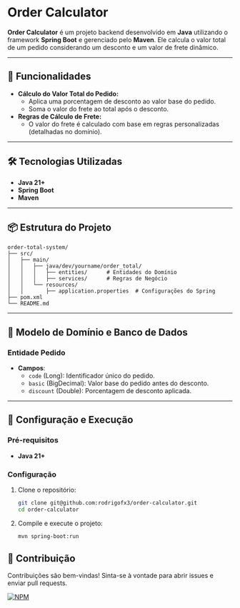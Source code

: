 # Order Calculator

**Order Calculator** é um projeto backend desenvolvido em **Java** utilizando o framework **Spring Boot** e gerenciado pelo **Maven**. Ele calcula o valor total de um pedido considerando um desconto e um valor de frete dinâmico.

---

## 🚀 Funcionalidades

- **Cálculo do Valor Total do Pedido:**
  - Aplica uma porcentagem de desconto ao valor base do pedido.
  - Soma o valor do frete ao total após o desconto.
- **Regras de Cálculo de Frete:**
  - O valor do frete é calculado com base em regras personalizadas (detalhadas no domínio).

---

## 🛠️ Tecnologias Utilizadas

- **Java 21+**
- **Spring Boot**
- **Maven**

---

## 📦 Estrutura do Projeto

```
order-total-system/
├── src/
│   ├── main/
│   │   ├── java/dev/yourname/order_total/
│   │   │   ├── entities/      # Entidades do Domínio
│   │   │   ├── services/      # Regras de Negócio
│   │   └── resources/
│   │       ├── application.properties  # Configurações do Spring
├── pom.xml
└── README.md
```

---

## 📄 Modelo de Domínio e Banco de Dados

### Entidade Pedido
- **Campos**:
  - `code` (Long): Identificador único do pedido.
  - `basic` (BigDecimal): Valor base do pedido antes do desconto.
  - `discount` (Double): Porcentagem de desconto aplicada.

---

## 🔧 Configuração e Execução

### Pré-requisitos

- **Java 21+**

### Configuração

1. Clone o repositório:
   ```bash
   git clone git@github.com:rodrigofx3/order-calculator.git
   cd order-calculator
   ```

3. Compile e execute o projeto:
   ```bash
   mvn spring-boot:run
   ```
## 🤝 Contribuição

Contribuições são bem-vindas! Sinta-se à vontade para abrir issues e enviar pull requests.

[![NPM](https://img.shields.io/npm/l/react)](https://github.com/yourname/order-total-system/blob/main/LICENSE)
